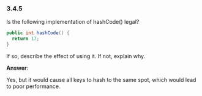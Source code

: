 ### 3.4.5

Is the following implementation of hashCode() legal?

```java
public int hashCode() {
  return 17;
}
```

If so, describe the effect of using it. If not, explain why.

**Answer**:

Yes, but it would cause all keys to hash to the same spot, which would lead to poor performance.
